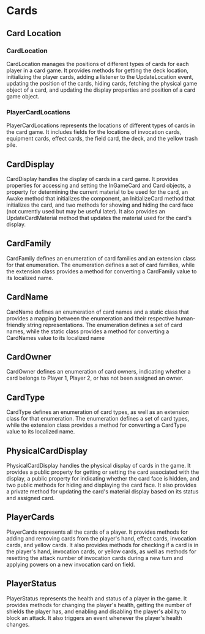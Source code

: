 # Cards

## Card Location

### CardLocation

CardLocation manages the positions of different types of cards for each player in a card game. It provides methods for getting the deck location, initializing the player cards, adding a listener to the UpdateLocation event, updating the position of the cards, hiding cards, fetching the physical game object of a card, and updating the display properties and position of a card game object.

### PlayerCardLocations

PlayerCardLocations represents the locations of different types of cards in the card game. It includes fields for the locations of invocation cards, equipment cards, effect cards, the field card, the deck, and the yellow trash pile.

## CardDisplay

CardDisplay handles the display of cards in a card game. It provides properties for accessing and setting the InGameCard and Card objects, a property for determining the current material to be used for the card, an Awake method that initializes the component, an InitializeCard method that initializes the card, and two methods for showing and hiding the card face (not currently used but may be useful later). It also provides an UpdateCardMaterial method that updates the material used for the card's display.

## CardFamily

CardFamily defines an enumeration of card families and an extension class for that enumeration. The enumeration defines a set of card families, while the extension class provides a method for converting a CardFamily value to its localized name.

## CardName

CardName defines an enumeration of card names and a static class that provides a mapping between the enumeration and their respective human-friendly string representations. The enumeration defines a set of card names, while the static class provides a method for converting a CardNames value to its localized name

## CardOwner

CardOwner defines an enumeration of card owners, indicating whether a card belongs to Player 1, Player 2, or has not been assigned an owner.

## CardType

CardType defines an enumeration of card types, as well as an extension class for that enumeration. The enumeration defines a set of card types, while the extension class provides a method for converting a CardType value to its localized name.

## PhysicalCardDisplay

PhysicalCardDisplay handles the physical display of cards in the game. It provides a public property for getting or setting the card associated with the display, a public property for indicating whether the card face is hidden, and two public methods for hiding and displaying the card face. It also provides a private method for updating the card's material display based on its status and assigned card.

## PlayerCards

PlayerCards represents all the cards of a player. It provides methods for adding and removing cards from the player's hand, effect cards, invocation cards, and yellow cards. It also provides methods for checking if a card is in the player's hand, invocation cards, or yellow cards, as well as methods for resetting the attack number of invocation cards during a new turn and applying powers on a new invocation card on field.

## PlayerStatus

PlayerStatus represents the health and status of a player in the game. It provides methods for changing the player's health, getting the number of shields the player has, and enabling and disabling the player's ability to block an attack. It also triggers an event whenever the player's health changes.
